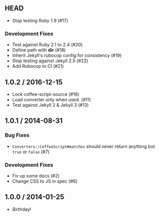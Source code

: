 ## HEAD

  * Stop testing Ruby 1.9 (#17)

### Development Fixes

  * Test against Ruby 2.1 to 2.4 (#20)
  * Define path with __dir__ (#18)
  * Inherit Jekyll&#39;s rubocop config for consistency (#19)
  * Stop testing against Jekyll 2.5 (#22)
  * Add Rubocop to CI (#21)

## 1.0.2 / 2016-12-15

  * Lock coffee-script-source (#16)
  * Load converter only when used. (#11)
  * Test against Jekyll 2 & Jekyll 3 (#13)

## 1.0.1 / 2014-08-31

### Bug Fixes

  * `Converters::CoffeeScript#matches` should never return anything but `true` or `false` (#7)

### Development Fixes

  * Fix up some docs (#2)
  * Change CSS to JS in spec (#6)

## 1.0.0 / 2014-01-25

  * Birthday!
